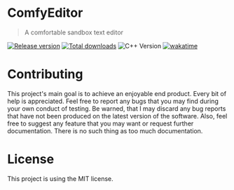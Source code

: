 # ComfyEditor

> A comfortable sandbox text editor

[![Release version](https://img.shields.io/github/v/release/makuke1234/ComfyEditor?display_name=release&include_prereleases)](https://github.com/makuke1234/ComfyEditor/releases/latest)
[![Total downloads](https://img.shields.io/github/downloads/makuke1234/ComfyEditor/total)](https://github.com/makuke1234/ComfyEditor/releases)
![C++ Version](https://img.shields.io/badge/version-C++20-blue.svg)
[![wakatime](https://wakatime.com/badge/github/makuke1234/ComfyEditor.svg)](https://wakatime.com/badge/github/makuke1234/ComfyEditor)


# Contributing

This project's main goal is to achieve an enjoyable end product. Every bit of help
is appreciated. Feel free to report any bugs that you may find during your own
conduct of testing. Be warned, that I may discard any bug reports that have not been
produced on the latest version of the software. Also, feel free to suggest any feature
that you may want or request further documentation. There is no such thing as too much
documentation.


# License

This project is using the MIT license.
